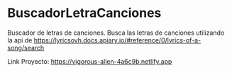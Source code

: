 # BuscadorLetraCanciones
Buscador de letras de canciones.
Busca las letras de canciones utilizando la api de https://lyricsovh.docs.apiary.io/#reference/0/lyrics-of-a-song/search

Link Proyecto: https://vigorous-allen-4a6c9b.netlify.app
